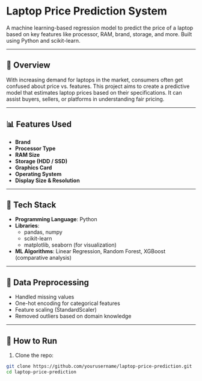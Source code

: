 

# Laptop Price Prediction System

A machine learning-based regression model to predict the price of a laptop based on key features like processor, RAM, brand, storage, and more. Built using Python and scikit-learn.

---

## 📌 Overview

With increasing demand for laptops in the market, consumers often get confused about price vs. features. This project aims to create a predictive model that estimates laptop prices based on their specifications. It can assist buyers, sellers, or platforms in understanding fair pricing.

---

## 📊 Features Used

- **Brand**
- **Processor Type**
- **RAM Size**
- **Storage (HDD / SSD)**
- **Graphics Card**
- **Operating System**
- **Display Size & Resolution**

---

## 🧠 Tech Stack

- **Programming Language**: Python
- **Libraries**: 
  - pandas, numpy
  - scikit-learn
  - matplotlib, seaborn (for visualization)
- **ML Algorithms**: Linear Regression, Random Forest, XGBoost (comparative analysis)

---

## 🧼 Data Preprocessing

- Handled missing values
- One-hot encoding for categorical features
- Feature scaling (StandardScaler)
- Removed outliers based on domain knowledge

---

## 🚀 How to Run

1. Clone the repo:
```bash
git clone https://github.com/yourusername/laptop-price-prediction.git
cd laptop-price-prediction
